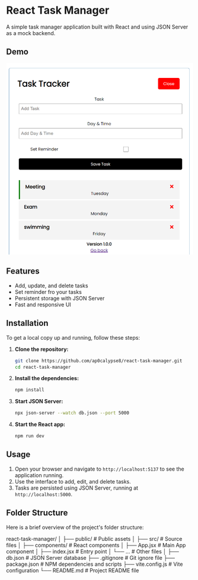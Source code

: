 # React Task Manager

A simple task manager application built with React and using JSON Server as a mock backend.

## Demo

![](https://github.com/ap0calypse8/react-task-manager/blob/main/Screenshot%202024-05-19%20005223.png)

## Features

- Add, update, and delete tasks
- Set reminder fro your tasks
- Persistent storage with JSON Server
- Fast and responsive UI

## Installation

To get a local copy up and running, follow these steps:

1. **Clone the repository:**

    ```bash
    git clone https://github.com/ap0calypse8/react-task-manager.git
    cd react-task-manager
    ```

2. **Install the dependencies:**

    ```bash
    npm install
    ```

3. **Start JSON Server:**

    ```bash
    npx json-server --watch db.json --port 5000
    ```

4. **Start the React app:**

    ```bash
    npm run dev
    ```

## Usage

1. Open your browser and navigate to `http://localhost:5137` to see the application running.
2. Use the interface to add, edit, and delete tasks.
3. Tasks are persisted using JSON Server, running at `http://localhost:5000`.

## Folder Structure

Here is a brief overview of the project's folder structure:

react-task-manager/
│
├── public/ # Public assets
│
├── src/ # Source files
│ ├── components/ # React components
│ ├── App.jsx # Main App component
│ ├── index.jsx # Entry point
│ └── ... # Other files
│
├── db.json # JSON Server database
├── .gitignore # Git ignore file
├── package.json # NPM dependencies and scripts
├── vite.config.js # Vite configuration
└── README.md # Project README file

